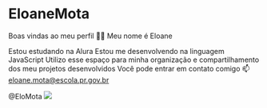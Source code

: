 # EloaneMota

Boas vindas ao meu perfil 💙💙
Meu nome é Eloane 

Estou estudando na Alura
Estou me desenvolvendo na linguagem JavaScript
Utilizo esse espaço para minha organização e compartilhamento dos meu projetos desenvolvidos
Você pode entrar em contato comigo 📫
eloane.mota@escola.pr.gov.br

@EloMota
![](https://i.giphy.com/media/v1.Y2lkPTc5MGI3NjExdW00NmIxNjBldG4wcDBwa2NyNGUxNHNobjRtcGh5d254NWw4bDh1OSZlcD12MV9pbnRlcm5hbF9naWZfYnlfaWQmY3Q9Zw/e3uUgyJJCHlrlixl2a/giphy.gif)
